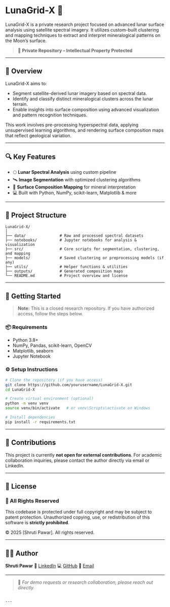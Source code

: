 # LunaGrid-X 🌙

LunaGrid-X is a private research project focused on advanced lunar surface analysis using satellite spectral imagery. It utilizes custom-built clustering and mapping techniques to extract and interpret mineralogical patterns on the Moon’s surface.

> 🚧 **Private Repository – Intellectual Property Protected**

---

## 🧩 Overview

LunaGrid-X aims to:
- Segment satellite-derived lunar imagery based on spectral data.
- Identify and classify distinct mineralogical clusters across the lunar terrain.
- Enable insights into surface composition using advanced visualization and pattern recognition techniques.

This work involves pre-processing hyperspectral data, applying unsupervised learning algorithms, and rendering surface composition maps that reflect geological variation.

---

## 🔍 Key Features

- 🌕 **Lunar Spectral Analysis** using custom pipeline
- 🛰️ **Image Segmentation** with optimized clustering algorithms
- 🌌 **Surface Composition Mapping** for mineral interpretation
- 💻 Built with Python, NumPy, scikit-learn, Matplotlib & more

---

## 📁 Project Structure

```plaintext
LunaGrid-X/
│
├── data/               # Raw and processed spectral datasets
├── notebooks/          # Jupyter notebooks for analysis & visualization
├── src/                # Core scripts for segmentation, clustering, and mapping
├── models/             # Saved clustering or preprocessing models (if any)
├── utils/              # Helper functions & utilities
├── outputs/            # Generated composition maps
└── README.md           # Project overview and license
````

---

## 🚀 Getting Started

> **Note:** This is a closed research repository. If you have authorized access, follow the steps below.

### 📦 Requirements

* Python 3.8+
* NumPy, Pandas, scikit-learn, OpenCV
* Matplotlib, seaborn
* Jupyter Notebook

### ⚙️ Setup Instructions

```bash
# Clone the repository (if you have access)
git clone https://github.com/yourusername/LunaGrid-X.git
cd LunaGrid-X

# Create virtual environment (optional)
python -m venv venv
source venv/bin/activate   # or venv\Scripts\activate on Windows

# Install dependencies
pip install -r requirements.txt
```

---

## 🧠 Contributions

This project is currently **not open for external contributions**.
For academic collaboration inquiries, please contact the author directly via email or LinkedIn.

---

## 📜 License

### 🚫 All Rights Reserved

This codebase is protected under full copyright and may be subject to patent protection.
Unauthorized copying, use, or redistribution of this software is **strictly prohibited**.

© 2025 \[Shruti Pawar]. All rights reserved.

---

## 👩‍💻 Author

**Shruti Pawar**
🔗 [LinkedIn](https://www.linkedin.com/in/shruti-pawar-0a9031235/)
💻 [GitHub](https://github.com/Shruti1632)
📧 [Email](shrutipawar216@gmail.com)

---

> 📌 *For demo requests or research collaboration, please reach out directly.*

```

---
